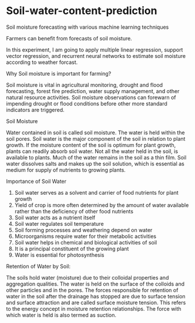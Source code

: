 # Soil-water-content-prediction

Soil moisture forecasting with various machine learning techniques

Farmers can benefit from forecasts of soil moisture.

In this experiment, I am going to apply multiple linear regression, support vector regression, and recurrent neural networks to estimate soil moisture according to weather forcast. 

Why Soil moisture is important for farming?

Soil moisture is vital in agricultural monitoring, drought and flood forecasting, forest fire prediction, water supply management, and other natural resource activities. Soil moisture observations can forewarn of impending drought or flood conditions before other more standard indicators are triggered.

Soil Moisture

Water contained in soil is called soil moisture. The water is held within the soil pores. Soil water is the major component of the soil in relation to plant growth. If the moisture content of the soil is optimum for plant growth, plants can readily absorb soil water. Not all the water held in the soil, is available to plants. Much of the water remains in the soil as a thin film. Soil water dissolves salts and makes up the soil solution, which is essential as medium for supply of nutrients to growing plants.


Importance of Soil Water
1.	Soil water serves as a solvent and carrier of food nutrients for plant growth
2.	Yield of crop is more often determined by the amount of water available rather than the deficiency of other food nutrients
3.	Soil water acts as a nutrient itself
4.	Soil water regulates soil temperature
5.	Soil forming processes and weathering depend on water
6.	Microorganisms require water for their metabolic activities
7.	Soil water helps in chemical and biological activities of soil
8.	It is a principal constituent of the growing plant
9.	Water is essential for photosynthesis


Retention of Water by Soil: 

The soils hold water (moisture) due to their colloidal properties and aggregation qualities. The water is held on the surface of the colloids and other particles and in the pores. The forces responsible for retention of water in the soil after the drainage has stopped are due to surface tension and surface attraction and are called surface moisture tension. This refers to the energy concept in moisture retention relationships. The force with which water is held is also termed as suction.

